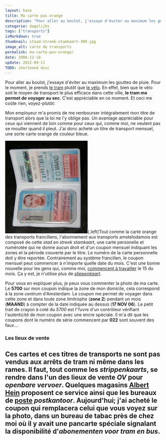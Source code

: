 ```yaml
---
layout: base
title: Ma carte pas orange
description: "Pour aller au boulot, j'essaye d'éviter au maximum les gouttes de pluie. Pour le moment, je prends le tram plutôt que le vélo. En effet, bien que le vélo so"
categorie: dagelijks
tags: ["transports"]
isMarkdown: true
thumbnail: staad-streek-stamkaart-300.jpg
image_alt: carte de transports
permalink: ma-carte-pas-orange/
date: 2006-12-18
update: 2012-09-11
TODO: shortened desc
---
```


Pour aller au boulot, j'essaye d'éviter au maximum les gouttes de pluie. Pour le moment, je prends [le tram](/le-tram-en-panne) plutôt que [le vélo](/un-b-twin-a-amsterdam). En effet, bien que le vélo soit le moyen de transport le plus efficace dans cette ville, **le tram me permet de voyager au sec**. C'est appréciable en ce moment. Et ceci me coûte rien, voyez-plutôt:

Mon employeur m'a promis de me rembourser intégralement mon titre de transport alors que la loi ne l'y oblige pas. Un avantage appréciable pour ceux qui viennent de loin comme pour ceux qui, comme moi, ne veulent pas se mouiller quand il pleut. J'ai donc acheté un titre de transport mensuel, une sorte carte orange de couleur bleue.

![carte de transports](staad-streek-stamkaart-300.jpg){.left}Tout comme la carte orange des transports franciliens, l'abonnement aux transports amstelodamois est composé de cette *stad en streek stamkaart*, une carte personelle et numérotée qui ne donne aucun droit et d'un coupon mensuel indiquant les zones et la période couverte par le titre. Le numéro de la carte personnelle doit y être reportée. Contrairement au système francilien, le coupon mensuel peut commencer à n'importe quelle date du mois. C'est une bonne nouvelle pour les gens qui, comme moi, [commencent à travailler](/de-mon-boulot) le 15 du mois. Ça y est, je n'utilise plus de *[stippenkaart](/la-strippenkaart)*.

Pour vous en expliquer plus, je peux vous commenter la photo de ma carte. Le **5700** sur mon coupon indique la zone de mon domicile, cela correspond à la zone *centrum* d'Amsterdam. Le coupon me permet de voyager dans cette zone et dans toute zone limitrophe (**zone 2**) pendant un mois (**MAAND**) à compter de la date indiquée au dessus (**17 NOV 06**). Le petit trait de crayon à coté du *5700* est l'?uvre d'un contrôleur vérifiant l'autenticité de mon coupon avec une encre spéciale. Il m'a dit que les coupons dont le numéro de série commencent par **022** sont souvent des faux...

### Les lieux de vente
Ces cartes et ces titres de transports ne sont pas vendus aux arrêts de tram ni même dans les rames. Il faut, tout comme les *strippenkaarts*, se rendre dans l'un des lieux de vente *OV* pour *openbare vervoer*. Quelques magasins [Albert Hein](/albert-hein-et-compagnie) proposent ce service ainsi que les bureaux de [poste](/la-poste-prends-les-couleurs-d-halloween) *postkantoor*. Aujourd'hui; j'ai acheté le coupon qui remplacera celui que vous voyez sur la photo, dans un bureau de tabac près de chez moi où il y avait une pancarte spéciale signalant la disponibilité d'*abonementen voor tram en bus*.
---